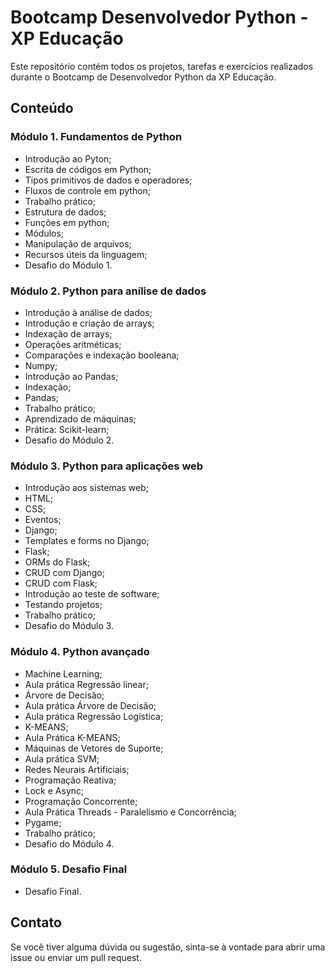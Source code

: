# Bootcamp Desenvolvedor Python - XP Educação

Este repositório contém todos os projetos, tarefas e exercícios realizados durante o Bootcamp de Desenvolvedor Python da XP Educação.

## Conteúdo

### Módulo 1. Fundamentos de Python

- Introdução ao Pyton;
- Escrita de códigos em Python;
- Tipos primitivos de dados e operadores;
- Fluxos de controle em python;
- Trabalho prático;
- Estrutura de dados;
- Funções em python;
- Módulos;
- Manipulação de arquivos;
- Recursos úteis da linguagem;
- Desafio do Módulo 1.
  
### Módulo 2. Python para anílise de dados

- Introdução à análise de dados;
- Introdução e criação de arrays;
- Indexação de arrays;
- Operações aritméticas;
- Comparações e indexação booleana;
- Numpy;
- Introdução ao Pandas;
- Indexação;
- Pandas;
- Trabalho prático;
- Aprendizado de máquinas;
- Prática: Scikit-learn;
- Desafio do Módulo 2.
  
### Módulo 3. Python para aplicações web

- Introdução aos sistemas web;
- HTML;
- CSS;
- Eventos;
- Django;
- Templates e forms no Django;
- Flask;
- ORMs do Flask;
- CRUD com Django;
- CRUD com Flask;
- Introdução ao teste de software;
- Testando projetos;
- Trabalho prático;
- Desafio do Módulo 3.
  
### Módulo 4. Python avançado

- Machine Learning;
- Aula prática Regressão linear;
- Árvore de Decisão;
- Aula prática Árvore de Decisão;
- Aula prática Regressão Logistica;
- K-MEANS;
- Aula Prática K-MEANS;
- Máquinas de Vetores de Suporte;
- Aula prática SVM;
- Redes Neurais Artificiais;
- Programação Reativa;
- Lock e Async;
- Programação Concorrente;
- Aula Prática Threads - Paralelismo e Concorrência;
- Pygame;
- Trabalho prático;
- Desafio do Módulo 4.
  
### Módulo 5. Desafio Final

- Desafio Final.

## Contato

Se você tiver alguma dúvida ou sugestão, sinta-se à vontade para abrir uma issue ou enviar um pull request.
